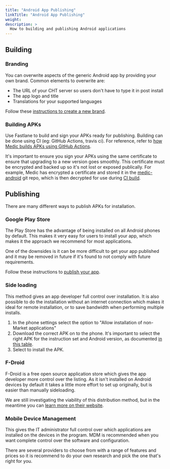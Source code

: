 ```yaml
---
title: "Android App Publishing"
linkTitle: "Android App Publishing"
weight: 
description: >
  How to building and publishing Android applications
---
```


## Building

### Branding

You can overwrite aspects of the generic Android app by providing your own brand. Common elements to overwrite are:

- The URL of your CHT server so users don't have to type it in post install
- The app logo and title
- Translations for your supported languages

Follow these [instructions to create a new brand](https://github.com/medic/medic-android/#adding-new-brands).

### Building APKs

Use Fastlane to build and sign your APKs ready for publishing. Building can be done using CI (eg: GitHub Actions, travis ci). For reference, refer to [how Medic builds APKs using GitHub Actions](https://github.com/medic/medic-android/blob/master/.github/workflows/publish.yml).

It's important to ensure you sign your APKs using the same certificate to ensure that upgrading to a new version goes smoothly. This certificate must be encrypted and backed up so it's not lost or exposed publically. For example, Medic has encrypted a certificate and stored it in the [medic-android](https://github.com/medic/medic-android/blob/master/secrets.tar.gz.enc) git repo, which is then decrypted for use during [CI build](https://github.com/medic/medic-android/blob/master/.github/workflows/publish.yml).

## Publishing

There are many different ways to publish APKs for installation.

### Google Play Store

The Play Store has the advantage of being installed on all Android phones by default. This makes it very easy for users to install your app, which makes it the approach we recommend for most applications.

One of the downsides is it can be more difficult to get your app published and it may be removed in future if it's found to not comply with future requirements.

Follow these instructions to [publish your app](https://support.google.com/googleplay/android-developer/answer/9859751?hl=en).

### Side loading

This method gives an app developer full control over installation. It is also possible to do the installation without an internet connection which makes it ideal for remote installation, or to save bandwidth when performing multiple installs.

1. In the phone settings select the option to "Allow installation of non-Market applications"
2. Download the correct APK on to the phone. It's important to select the right APK for the instruction set and Android version, as documented [in this table](https://github.com/medic/medic-android#apks).
3. Select to install the APK.

### F-Droid

F-Droid is a free open source application store which gives the app developer more control over the listing. As it isn't installed on Android devices by default it takes a little more effort to set up originally, but is easier than manually sideloading.

We are still investigating the viability of this distribution method, but in the meantime you can [learn more on their website](https://f-droid.org/en/).

### Mobile Device Management

This gives the IT administrator full control over which applications are installed on the devices in the program. MDM is recommended when you want complete control over the software and configuration.

There are several providers to choose from with a range of features and prices so it is recommend to do your own research and pick the one that's right for you.
